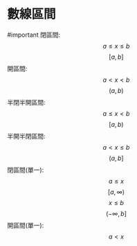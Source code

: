 # 數線區間
#important
閉區間:
$$a \leq x \leq b$$
$$[a,b]$$
開區間:
$$a < x < b$$
$$(a,b)$$
半閉半開區間:
$$a \leq x < b$$
$$[a,b)$$
半開半閉區間:
$$a<x\leq b$$
$$(a,b]$$
閉區間(單一):
$$a \leq x$$
$$[a,\infty)$$
$$ x \leq b$$
$$(-\infty, b]$$
開區間(單一):
$$a < x$$
